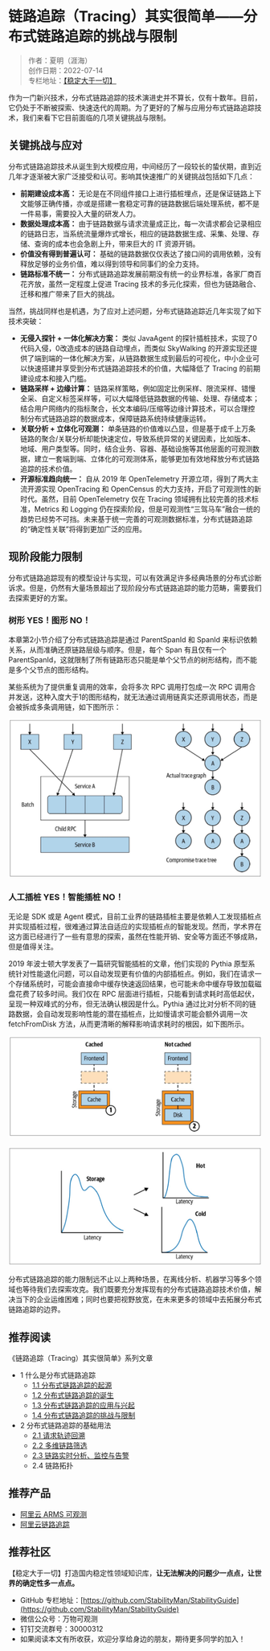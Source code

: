 # 链路追踪（Tracing）其实很简单——分布式链路追踪的挑战与限制

> 作者：夏明（涯海）    
> 创作日期：2022-07-14  
> 专栏地址：[【稳定大于一切】](https://github.com/StabilityMan/StabilityGuide)  

作为一门新兴技术，分布式链路追踪的技术演进史并不算长，仅有十数年。目前，它仍处于不断被探索、快速迭代的周期。为了更好的了解与应用分布式链路追踪技术，我们来看下它目前面临的几项关键挑战与限制。

## 关键挑战与应对
分布式链路追踪技术从诞生到大规模应用，中间经历了一段较长的蛰伏期，直到近几年才逐渐被大家广泛接受和认可。影响其快速推广的关键挑战包括如下几点：

* **前期建设成本高：** 无论是在不同组件接口上进行插桩埋点，还是保证链路上下文能够正确传播，亦或是搭建一套稳定可靠的链路数据后端处理系统，都不是一件易事，需要投入大量的研发人力。
* **数据处理成本高：** 由于链路数据与请求流量成正比，每一次请求都会记录相应的链路日志，当系统流量爆炸式增长，相应的链路数据生成、采集、处理、存储、查询的成本也会急剧上升，带来巨大的 IT 资源开销。
* **价值没有得到普遍认可：** 基础的链路数据仅仅表达了接口间的调用依赖，没有释放足够的业务价值，难以得到领导和同事们的全力支持。
* **链路标准不统一：** 分布式链路追踪发展前期没有统一的业界标准，各家厂商百花齐放，虽然一定程度上促进 Tracing 技术的多元化探索，但也为链路融合、迁移和推广带来了巨大的挑战。

当然，挑战同样也是机遇，为了应对上述问题，分布式链路追踪近几年实现了如下技术突破：

* **无侵入探针 + 一体化解决方案：** 类似 JavaAgent 的探针插桩技术，实现了0代码入侵，0改造成本的链路自动埋点，而类似 SkyWalking 的开源实现还提供了端到端的一体化解决方案，从链路数据生成到最后的可视化，中小企业可以快速搭建并享受到分布式链路追踪技术的价值，大幅降低了 Tracing 的前期建设成本和接入门槛。
* **链路采样 + 边缘计算：** 链路采样策略，例如固定比例采样、限流采样、错慢全采、自定义标签采样等，可以大幅降低链路数据的传输、处理、存储成本；结合用户网络内的指标聚合，长文本编码/压缩等边缘计算技术，可以合理控制分布式链路追踪的数据成本，保障链路系统持续健康运转。
* **关联分析 + 立体化可观测：** 单条链路的价值难以凸显，但是基于成千上万条链路的聚合/关联分析却能快速定位，导致系统异常的关键因素，比如版本、地域、用户类型等。同时，结合业务、容器、基础设施等其他层面的可观测数据，建立一套端到端、立体化的可观测体系，能够更加有效地释放分布式链路追踪的技术价值。
* **开源标准趋向统一：** 自从 2019 年 OpenTelemetry 开源立项，得到了两大主流开源实现 OpenTracing 和 OpenCensus 的大力支持，开启了可观测性的新时代。虽然，目前 OpenTelemetry 仅在 Tracing 领域拥有比较完善的技术标准，Metrics 和 Logging 仍在探索阶段，但是可观测性“三驾马车”融合一统的趋势已经势不可挡。未来基于统一完善的可观测数据标准，分布式链路追踪的“确定性关联”将得到更加广泛的应用。

## 现阶段能力限制
分布式链路追踪现有的模型设计与实现，可以有效满足许多经典场景的分布式诊断诉求。但是，仍然有大量场景超出了现阶段分布式链路追踪的能力范畴，需要我们去探索更好的方案。

### 树形 YES！图形 NO！
本章第2小节介绍了分布式链路追踪是通过 ParentSpanId 和 SpanId 来标识依赖关系，从而准确还原链路层级与顺序。但是，每个 Span 有且仅有一个 ParentSpanId，这就限制了所有链路形态只能是单个父节点的树形结构，而不能是多个父节点的图形结构。

某些系统为了提供重复调用的效率，会将多次 RPC 调用打包成一次 RPC 调用合并发送，这种入度大于1的图形结构，就无法通过调用链真实还原调用状态，而是会被拆成多条调用链，如下图所示：

![image](image2/链路挑战_1.png)

### 人工插桩 YES！智能插桩 NO！
无论是 SDK 或是 Agent 模式，目前工业界的链路插桩主要是依赖人工发现插桩点并实现插桩过程，很难通过算法自适应的实现插桩点的智能发现。然而，学术界在这方面已经进行了一些有意思的探索，虽然在性能开销、安全等方面还不够成熟，但是值得关注。

2019 年波士顿大学发表了一篇研究智能插桩的文章，他们实现的 Pythia 原型系统针对性能退化问题，可以自动发现更有价值的内部插桩点。例如，我们在请求一个存储系统时，可能会直接命中缓存快速返回结果，也可能未命中缓存导致加载磁盘花费了较多时间。我们仅在 RPC 层面进行插桩，只能看到请求耗时高低起伏，呈现一种双峰式的分布，但无法确认根因是什么。Pythia 通过比对分析不同的链路数据，会自动发现影响性能的潜在插桩点，比如慢请求可能会额外调用一次 fetchFromDisk 方法，从而更清晰的解释影响请求耗时的根因，如下图所示。

![image](image2/链路挑战_2.png)

![image](image2/链路挑战_3.png)


分布式链路追踪的能力限制远不止以上两种场景，在离线分析、机器学习等多个领域也等待我们去探索攻克。我们既要充分发挥现有的分布式链路追踪技术价值，解决当下的企业运维困难；同时也要把视野放宽，在未来更多的领域中去拓展分布式链路追踪的边界。


## 推荐阅读
《链路追踪（Tracing）其实很简单》系列文章

- 1 什么是分布式链路追踪
	- [1.1 分布式链路追踪的起源](./链路追踪其实很简单——分布式链路追踪的起源.md)
	- [1.2 分布式链路追踪的诞生](./链路追踪其实很简单——分布式链路追踪的诞生.md)
	- [1.3 分布式链路追踪的应用与兴起](./链路追踪其实很简单——分布式链路追踪的应用与兴起.md)
	- [1.4 分布式链路追踪的挑战与限制](./链路追踪其实很简单——分布式链路追踪的挑战与限制.md)
- 2 分布式链路追踪的基础用法
	- [2.1 请求轨迹回溯](./链路追踪其实很简单——请求轨迹回溯.md)
	- [2.2 多维链路筛选](./链路追踪其实很简单——多维链路筛选.md)
	- [2.3 链路实时分析、监控与告警](./链路追踪其实很简单——链路实时分析_监控与告警.md)
	- 2.4 链路拓扑


## 推荐产品
- [阿里云 ARMS 可观测](https://help.aliyun.com/product/34364.html)
- [阿里云链路追踪](https://help.aliyun.com/document_detail/196681.html)



## 推荐社区
【稳定大于一切】打造国内稳定性领域知识库，**让无法解决的问题少一点点，让世界的确定性多一点点。**

- GitHub 专栏地址：[https://github.com/StabilityMan/StabilityGuide](https://github.com/StabilityMan/StabilityGuide)
- 微信公众号：万物可观测
- 钉钉交流群号：30000312
- 如果阅读本文有所收获，欢迎分享给身边的朋友，期待更多同学的加入！
